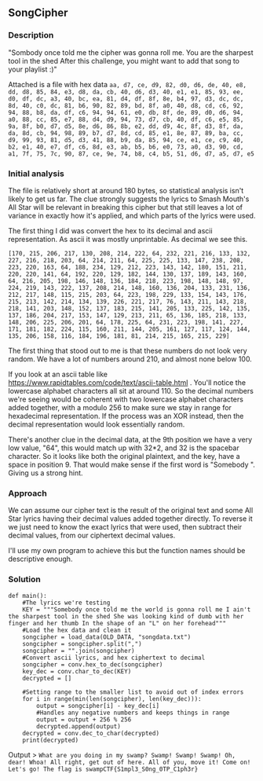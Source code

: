 ## SongCipher

### Description
"Sombody once told me the cipher was gonna roll me. You are the sharpest tool in the shed  After this challenge, you might want to add that song to your playlist :)"

Attached is a file with hex data ``aa, d7, ce, d9, 82, d0, d6, de, 40, e8, dd, d8, 85, 84, e3, d8, da, cb, 40, d6, d3, 40, e1, e1, 85, 93, ee, d0, df, dc, a3, 40, bc, ea, 81, d4, df, 8f, 8e, b4, 97, d3, dc, dc, 8d, 40, c0, dc, 81, b6, 90, 82, 89, bd, 8f, a0, 40, d8, cd, c6, 92, 94, 88, b8, da, df, c6, 94, 94, 61, e0, db, 8f, de, 89, d0, d6, 94, a0, 88, cc, 85, e7, 88, d4, d9, 94, 73, d7, cb, 40, df, c6, e5, 85, 9a, 8f, b0, d7, d5, 8e, d6, 86, 8b, e2, dd, d9, 4c, 8f, d3, 8f, da, da, 8d, cb, 94, 98, 89, b7, d7, 8d, cd, 85, e1, 8e, 87, 89, ba, cc, d9, 99, 93, 81, d5, d3, 41, 88, b9, da, 85, 94, ce, e1, ce, c9, 40, b2, e1, 40, e7, df, c6, 8d, e3, ab, b5, b6, e0, 73, a0, d3, 90, cd, a1, 7f, 75, 7c, 90, 87, ce, 9e, 74, b8, c4, b5, 51, d6, d7, a5, d7, e5`` 

### Initial analysis
The file is relatively short at around 180 bytes, so statistical analysis isn't likely to get us far. The clue strongly suggests the lyrics to Smash Mouth's All Star will be relevant in breaking this cipher but that still leaves a lot of variance in exactly how it's applied, and which parts of the lyrics were used.

The first thing I did was convert the hex to its decimal and ascii representation. As ascii it was mostly unprintable. As decimal we see this.

``[170, 215, 206, 217, 130, 208, 214, 222, 64, 232, 221, 216, 133, 132, 227, 216, 218, 203, 64, 214, 211, 64, 225, 225, 133, 147, 238, 208, 223, 220, 163, 64, 188, 234, 129, 212, 223, 143, 142, 180, 151, 211, 220, 220, 141, 64, 192, 220, 129, 182, 144, 130, 137, 189, 143, 160, 64, 216, 205, 198, 146, 148, 136, 184, 218, 223, 198, 148, 148, 97, 224, 219, 143, 222, 137, 208, 214, 148, 160, 136, 204, 133, 231, 136, 212, 217, 148, 115, 215, 203, 64, 223, 198, 229, 133, 154, 143, 176, 215, 213, 142, 214, 134, 139, 226, 221, 217, 76, 143, 211, 143, 218, 218, 141, 203, 148, 152, 137, 183, 215, 141, 205, 133, 225, 142, 135, 137, 186, 204, 217, 153, 147, 129, 213, 211, 65, 136, 185, 218, 133, 148, 206, 225, 206, 201, 64, 178, 225, 64, 231, 223, 198, 141, 227, 171, 181, 182, 224, 115, 160, 211, 144, 205, 161, 127, 117, 124, 144, 135, 206, 158, 116, 184, 196, 181, 81, 214, 215, 165, 215, 229]``

The first thing that stood out to me is that these numbers do not look very random. We have a lot of numbers around 210, and almost none below 100.

If you look at an ascii table like https://www.rapidtables.com/code/text/ascii-table.html . You'll notice the lowercase alphabet characters all sit at around 110. So the decimal numbers we're seeing would be coherent with two lowercase alphabet characters added together, with a modulo 256 to make sure we stay in range for hexadecimal representation. If the process was an XOR instead, then the decimal representation would look essentially random. 

There's another clue in the decimal data, at the 9th position we have a very low value, "64", this would match up with 32\*2, and 32 is the spacebar character. So it looks like both the original plaintext, and the key, have a space in position 9. That would make sense if the first word is "Somebody ". Giving us a strong hint.
### Approach
We can assume our cipher text is the result of the original text and some All Star lyrics having their decimal values added together directly. To reverse it we just need to know the exact lyrics that were used, then subtract their decimal values, from our ciphertext decimal values.

I'll use my own program to achieve this but the function names should be descriptive enough.
### Solution
```
def main():
    #The lyrics we're testing
    KEY = """Somebody once told me the world is gonna roll me I ain't the sharpest tool in the shed She was looking kind of dumb with her finger and her thumb In the shape of an "L" on her forehead"""
    #Load the hex data and clean it
    songcipher = load_data(OLD_DATA, "songdata.txt")
    songcipher = songcipher.split(",")
    songcipher = "".join(songcipher)
    #Convert ascii lyrics, and hex ciphertext to decimal
    songcipher = conv.hex_to_dec(songcipher)
    key_dec = conv.char_to_dec(KEY)
    decrypted = []

    #Setting range to the smaller list to avoid out of index errors
    for i in range(min(len(songcipher), len(key_dec))):
        output = songcipher[i] - key_dec[i]
        #Handles any negative numbers and keeps things in range
        output = output + 256 % 256
        decrypted.append(output)
    decrypted = conv.dec_to_char(decrypted)
    print(decrypted)
```
Output > ``What are you doing in my swamp? Swamp! Swamp! Swamp! Oh, dear! Whoa! All right, get out of here. All of you, move it! Come on! Let's go! The flag is swampCTF{S1mpl3_S0ng_0TP_C1ph3r}``